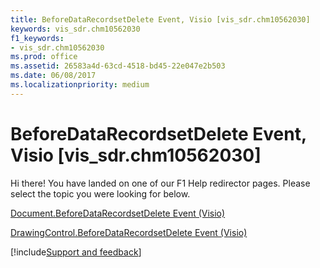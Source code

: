 ```yaml
---
title: BeforeDataRecordsetDelete Event, Visio [vis_sdr.chm10562030]
keywords: vis_sdr.chm10562030
f1_keywords:
- vis_sdr.chm10562030
ms.prod: office
ms.assetid: 26583a4d-63cd-4518-bd45-22e047e2b503
ms.date: 06/08/2017
ms.localizationpriority: medium
---
```



# BeforeDataRecordsetDelete Event, Visio [vis_sdr.chm10562030]

Hi there! You have landed on one of our F1 Help redirector pages. Please select the topic you were looking for below.

[Document.BeforeDataRecordsetDelete Event (Visio)](https://msdn.microsoft.com/library/6d9d8570-bdfd-0762-4531-116589203bed%28Office.15%29.aspx)

[DrawingControl.BeforeDataRecordsetDelete Event (Visio)](https://msdn.microsoft.com/library/70e30b15-6254-b12b-6f46-ce1f7ae07140%28Office.15%29.aspx)

[!include[Support and feedback](~/includes/feedback-boilerplate.md)]